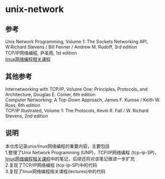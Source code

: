 # unix-network  

## 参考  

Unix Network Programming, Volume 1: The Sockets Networking API, W.Richard Stevens / Bill Fenner / Andrew M. Rudoff, 3rd edition  
TCP/IP网络编程, 尹圣雨, 1st edition  
[linux网络编程相关课程](https://www.bilibili.com/video/BV1D3411b7nS)

## 其他参考  

Internetworking with TCP/IP, Volume One: Principles, Protocols, and Architecture, Douglas E. Comer, 6th edition  
Computer Networking: A Top-Down Approach, James F. Kurose / Keith W. Ross, 6th edition  
TCP/IP Illustrated, Volume 1: The Protocols, Kevin R. Fall / W. Richard Stevens, 2nd edition  

## 说明  

本仓库记录unix/linux网络编程的重要内容，主要包括  
1.整理了Unix Network Programming (UNP)，TCP/IP网络编程 (tcp-ip-SP)，[linux网络编程相关课程](https://www.bilibili.com/video/BV1D3411b7nS)中的笔记，后续还将对该笔记做进一步扩充  
2.复现了TCP/IP网络编程 (tcp-ip-SP)中的代码  
3.复现了linux网络编程相关课程(lectures)中的代码  
